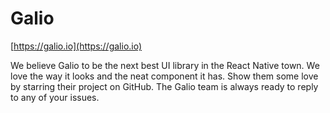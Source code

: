 # Galio

[https://galio.io](https://galio.io)

We believe Galio to be the next best UI library in the React Native town. We love the way it looks and the neat component it has. Show them some love by starring their project on GitHub. The Galio team is always ready to reply to any of your issues. 
